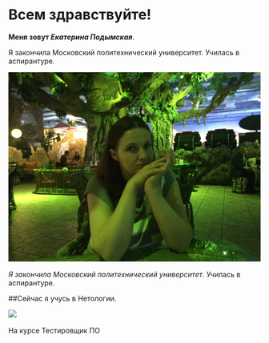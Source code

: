 # Всем здравствуйте!


**Меня зовут _Екатерина Подымская_**.

Я закончила Московский политехнический университет. Училась в аспирантуре.


![](/Kate.jpg)

_Я закончила Московский политехнический университет_. 
Училась в аспирантуре.

##Сейчас я учусь в Нетологии.

![](https://u.netology.ngcdn.ru/tilda/uploads/images/main.svg)

На курсе Тестировщик ПО
